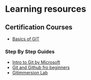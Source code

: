 # Learning resources
## Certification Courses
* [Basics of GIT](https://www.simplilearn.com/learn-git-basics-skillup)

### Step By Step Guides
* [Intro to Git by Microsoft](https://learn.microsoft.com/en-us/training/modules/intro-to-git/)
* [Git and Github fro beginners](https://product.hubspot.com/blog/git-and-github-tutorial-for-beginners)
* [Gitimmersion Lab](https://gitimmersion.com/)